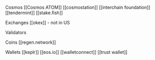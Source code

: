 Cosmos
[[Cosmos ATOM]]
[[cosmostation]]
[[interchain foundation]]
[[tendermint]]
[[stake.fish]]

Exchanges
[[okex]]
	-	not in US
	
Validators

	
Coins
[[regen.network]]

Wallets
[[keplr]]
[[eos.io]]
[[walletconnect]]
[[trust wallet]]